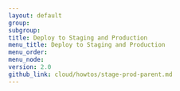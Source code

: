```yaml
---
layout: default
group:
subgroup: 
title: Deploy to Staging and Production
menu_title: Deploy to Staging and Production
menu_order:
menu_node:
version: 2.0
github_link: cloud/howtos/stage-prod-parent.md
---
```

